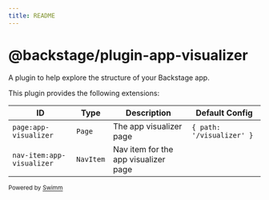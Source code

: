 ```yaml
---
title: README
---
```

# @backstage/plugin-app-visualizer

A plugin to help explore the structure of your Backstage app.

This plugin provides the following extensions:

| ID                        | Type      | Description                          | Default Config            |
| ------------------------- | --------- | ------------------------------------ | ------------------------- |
| `page:app-visualizer`     | `Page`    | The app visualizer page              | `{ path: '/visualizer' }` |
| `nav-item:app-visualizer` | `NavItem` | Nav item for the app visualizer page |                           |

<SwmMeta version="3.0.0"><sup>Powered by [Swimm](https://app.swimm.io/)</sup></SwmMeta>

